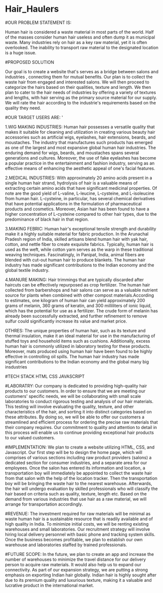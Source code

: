 # Hair_Haulers

#OUR PROBLEM STATEMENT IS:

Human hair is considered a waste material in most parts of the world. Half of the masses consider human hair useless and often dump it as municipal waste. Many industries rely on hair as a key raw material, yet it is often overlooked. The inability to transport raw material to the designated location is a huge issue.

#PROPOSED SOLUTION

Our goal is to create a website that's serves as a bridge between salons and industries , connecting them for mutual benefits. Our plan is to collect the waste hair from engaged and interested salons. We will then proceed to categorize the hairs based on their qualities, texture and length. We then plan to cater to the hair needs of industries by offering a variety of textures and lengths, with hair serving as the primary source material for our supply. We will rate the hair according to the industrie's requirements based on the quality they need.

#OUR TARGET USERS ARE: '

1.WIG MAKING INDUSTRIES: Human hair possesses a versatile quality that makes it suitable for cleaning and utilization in creating various beauty hair accessories such as artificial wigs, eyelashes, hair extensions, beards, and moustaches. The industry that manufactures such products has emerged as one of the largest and most expansive global human hair industries. The enduring demand for wigs, beards, and moustaches spans several generations and cultures. Moreover, the use of fake eyelashes has become a popular practice in the entertainment and fashion industry, serving as an effective means of enhancing the aesthetic appeal of one's facial features.

2.MEDICAL INDUSTRIES: With approximately 20 amino acids present in a single human hair strand, hydrolysis of hair is a valuable means of extracting certain amino acids that have significant medicinal properties. Of note are the good yield of L-valine, L-leucine, L-cysteine, and L-isoleucine from human hair. L-cysteine, in particular, has several chemical derivatives that have potential applications in the formulation of pharmaceutical products and cosmetics. Moreover, Asian hair has been found to have a higher concentration of L-cysteine compared to other hair types, due to the predominance of black hair in that region.

3.MAKING FEBRIC: Human hair's exceptional tensile strength and durability make it a highly suitable material for fabric production. In the Arunachal Pradesh region of India, skilled artisans blend human hair with yak hair, cotton, and nettle fiber to create exquisite fabrics. Typically, human hair is used as the weft, while cotton yarn serves as the warp in these traditional weaving techniques. Fascinatingly, in Panipat, India, animal fibers are blended with cut-out human hair to produce blankets. The human hair industry has made significant contributions to the Indian economy and the global textile industry.

4.MANURE MAKING: Hair trimmings that are typically discarded after haircuts can be effectively repurposed as crop fertilizer. The human hair collected from barbershops and hair salons can serve as a valuable nutrient source for plants when combined with other compost materials.According to estimates, one kilogram of human hair can yield approximately 200 grams of melanin, 360 grams of keratin, and 300 milliliters of ionic liquid, which has the potential for use as a fertilizer. The crude form of melanin has already been successfully extracted, and further refinement to remove sulfur could significantly increase its value and market price.

OTHRES: The unique properties of human hair, such as its texture and thermal insulation, make it an ideal material for use in the manufacturing of stuffed toys and household items such as cushions. Additionally, excess human hair is commonly utilized in laboratory testing for these products. Moreover, mats produced using human hair have been found to be highly effective in controlling oil spills. The human hair industry has made significant contributions to the Indian economy and the global many big insdustries

#TECH STACK HTML CSS JAVASCRIPT

#LABORATRY: Our company is dedicated to providing high-quality hair products to our customers. In order to ensure that we are meeting our customers' specific needs, we will be collaborating with small scale laboratories to conduct rigorous testing and analysis of our hair materials. This testing will involve evaluating the quality, texture, and other characteristics of the hair, and sorting it into distinct categories based on these attributes. By doing so, we will be able to offer our customers a streamlined and efficient process for ordering the precise raw materials that their company requires. Our commitment to quality and attention to detail in this process will enable us to continue providing exceptional hair products to our valued customers.

#IMPLEMENTATION: We plan to create a website utilizing HTML, CSS, and Javascript. Our first step will be to design the home page, which will comprises of various sections including raw product providers (salons) a dedicated section for consumer industries, and a separate area for our employees. Once the salon has entered its information and location, a transportation boy will immediately be appointed to collect the waste hair from that salon with the help of the location tracker. Then the transportation boy will be bringing the waste hair to the nearest warehouse. Afterwards, the hair will undergo evaluation by skilled professionals who will classify the hair based on criteria such as quality, texture, length etc. Based on the demand from various industries that use hair as a raw material, we will arrange for transportation accordingly.

#REVENUE: The investment required for raw materials will be minimal as waste human hair is a sustainable resource that is readily available and of high quality in India. To minimize initial costs, we will be renting existing warehouses and small laboratories. Our recruitment strategy will involve hiring local delivery personnel with basic phone and tracking system skills. Once the business becomes profitable, we plan to establish our own warehouse and laboratories staffed by trained professionals.

#FUTURE SCOPE: In the future, we plan to create an app and increase the number of warehouses to minimize the travel distance for our delivery person to acquire raw materials. It would also help us to expand our connectivity. As part of our expansion strategy, we are putting a strong emphasis on exporting Indian hair globally. Indian hair is highly sought after due to its premium quality and luxurious texture, making it a valuable and lucrative product in the international market.
